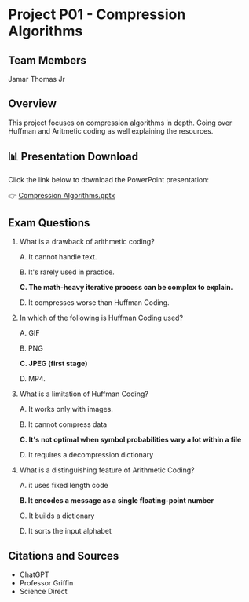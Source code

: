 # Project P01 - Compression Algorithms

## Team Members
Jamar Thomas Jr

## Overview
This project focuses on compression algorithms in depth. Going over Huffman and Aritmetic coding as well explaining the resources.

## 📊 Presentation Download

Click the link below to download the PowerPoint presentation:

👉 [Compression Algorithms.pptx](./Compression%20Algorithms.pptx)

## Exam Questions
1. What is a drawback of arithmetic coding?
   
   A. It cannot handle text.
   
   B. It's rarely used in practice.
   
   **C. The math-heavy iterative process can be complex to explain.**  
 
    D. It compresses worse than Huffman Coding.

2. In which of the following is Huffman Coding used?
   
    A. GIF
   
    B. PNG
   
    **C. JPEG (first stage)**
   
    D. MP4.

3. What is a limitation of Huffman Coding?
   
    A. It works only with images.
   
    B. It cannot compress data
   
    **C. It's not optimal when symbol probabilities vary a lot within a file**
   
    D. It requires a decompression dictionary

4. What is a distinguishing feature of Arithmetic Coding?
   
    A. it uses fixed length code
   
    **B. It encodes a message as a single floating-point number**
   
    C. It builds a dictionary 
   
    D. It sorts the input alphabet 
   
   
   


## Citations and Sources
- ChatGPT
- Professor Griffin
- Science Direct
